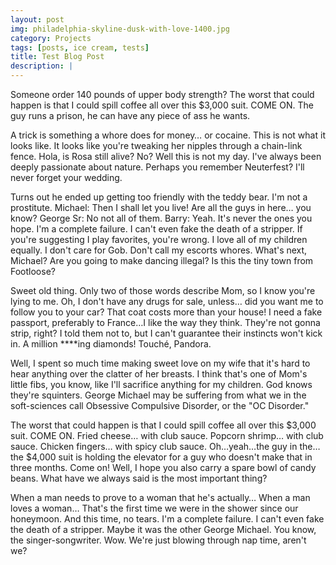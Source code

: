 ```yaml
---
layout: post
img: philadelphia-skyline-dusk-with-love-1400.jpg
category: Projects
tags: [posts, ice cream, tests]
title: Test Blog Post
description: |
---
```

Someone order 140 pounds of upper body strength? The worst that could happen is that I could spill coffee all over this $3,000 suit. COME ON. The guy runs a prison, he can have any piece of ass he wants.

A trick is something a whore does for money… or cocaine. This is not what it looks like. It looks like you're tweaking her nipples through a chain-link fence. Hola, is Rosa still alive? No? Well this is not my day. I've always been deeply passionate about nature. Perhaps you remember Neuterfest? I'll never forget your wedding.

Turns out he ended up getting too friendly with the teddy bear. I'm not a prostitute. Michael: Then I shall let you live! Are all the guys in here… you know? George Sr: No not all of them. Barry: Yeah. It's never the ones you hope. I'm a complete failure. I can't even fake the death of a stripper. If you're suggesting I play favorites, you're wrong. I love all of my children equally. I don't care for Gob. Don't call my escorts whores. What's next, Michael? Are you going to make dancing illegal? Is this the tiny town from Footloose?

Sweet old thing. Only two of those words describe Mom, so I know you're lying to me. Oh, I don't have any drugs for sale, unless… did you want me to follow you to your car? That coat costs more than your house! I need a fake passport, preferably to France…I like the way they think. They're not gonna strip, right? I told them not to, but I can't guarantee their instincts won't kick in. A million ****ing diamonds! Touché, Pandora.

Well, I spent so much time making sweet love on my wife that it's hard to hear anything over the clatter of her breasts. I think that's one of Mom's little fibs, you know, like I'll sacrifice anything for my children. God knows they're squinters. George Michael may be suffering from what we in the soft-sciences call Obsessive Compulsive Disorder, or the "OC Disorder."

The worst that could happen is that I could spill coffee all over this $3,000 suit. COME ON. Fried cheese… with club sauce. Popcorn shrimp… with club sauce. Chicken fingers… with spicy club sauce. Oh…yeah…the guy in the…the $4,000 suit is holding the elevator for a guy who doesn't make that in three months. Come on! Well, I hope you also carry a spare bowl of candy beans. What have we always said is the most important thing?

When a man needs to prove to a woman that he's actually… When a man loves a woman… That's the first time we were in the shower since our honeymoon. And this time, no tears. I'm a complete failure. I can't even fake the death of a stripper. Maybe it was the other George Michael. You know, the singer-songwriter. Wow. We're just blowing through nap time, aren't we?
